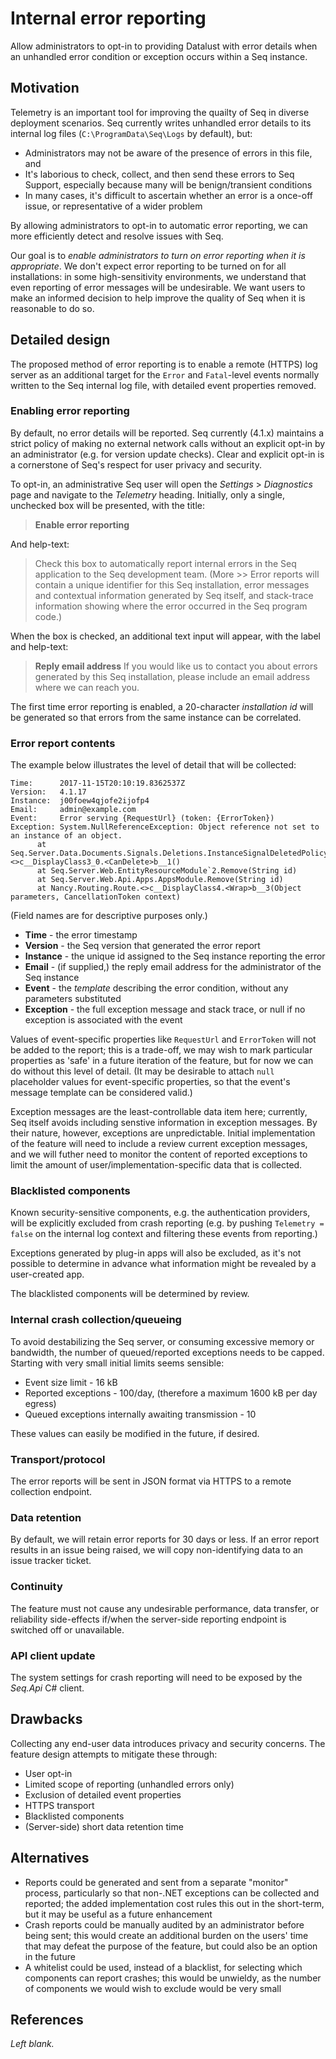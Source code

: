 # Internal error reporting

Allow administrators to opt-in to providing Datalust with error details when an unhandled error condition or exception occurs within a Seq instance.

## Motivation

Telemetry is an important tool for improving the quailty of Seq in diverse deployment scenarios. Seq currently writes unhandled error details to its internal log files (`C:\ProgramData\Seq\Logs` by default), but:

* Administrators may not be aware of the presence of errors in this file, and
* It's laborious to check, collect, and then send these errors to Seq Support, especially because many will be benign/transient conditions
* In many cases, it's difficult to ascertain whether an error is a once-off issue, or representative of a wider problem

By allowing administrators to opt-in to automatic error reporting, we can more efficiently detect and resolve issues with Seq.

Our goal is to _enable administrators to turn on error reporting when it is appropriate_. We don't expect error reporting to be turned on for all installations: in some high-sensitivity environments, we understand that even reporting of error messages will be undesirable. We want users to make an informed decision to help improve the quality of Seq when it is reasonable to do so.

## Detailed design

The proposed method of error reporting is to enable a remote (HTTPS) log server as an additional target for the `Error` and `Fatal`-level events normally written to the Seq internal log file, with detailed event properties removed.

### Enabling error reporting

By default, no error details will be reported. Seq currently (4.1.x) maintains a strict policy of making no external network calls without an explicit opt-in by an administrator (e.g. for version update checks). Clear and explicit opt-in is a cornerstone of Seq's respect for user privacy and security.

To opt-in, an administrative Seq user will open the _Settings_ > _Diagnostics_ page and navigate to the _Telemetry_ heading. Initially, only a single, unchecked box will be presented, with the title:

> **Enable error reporting**

And help-text:

> Check this box to automatically report internal errors in the Seq application to the Seq development team. (More >> Error reports will contain a unique identifier for this Seq installation, error messages and contextual information generated by Seq itself, and stack-trace information showing where the error occurred in the Seq program code.)

When the box is checked, an additional text input will appear, with the label and help-text:

> **Reply email address**
> If you would like us to contact you about errors generated by this Seq installation, please include an email address where we can reach you.

The first time error reporting is enabled, a 20-character _installation id_ will be generated so that errors from the same instance can be correlated.

### Error report contents

The example below illustrates the level of detail that will be collected:

```
Time:      2017-11-15T20:10:19.8362537Z
Version:   4.1.17
Instance:  j00foew4qjofe2ijofp4
Email:     admin@example.com
Event:     Error serving {RequestUrl} (token: {ErrorToken}) 
Exception: System.NullReferenceException: Object reference not set to an instance of an object.
      at Seq.Server.Data.Documents.Signals.Deletions.InstanceSignalDeletedPolicy.<>c__DisplayClass3_0.<CanDelete>b__1()
      at Seq.Server.Web.EntityResourceModule`2.Remove(String id)
      at Seq.Server.Web.Api.Apps.AppsModule.Remove(String id)
      at Nancy.Routing.Route.<>c__DisplayClass4.<Wrap>b__3(Object parameters, CancellationToken context)
```

(Field names are for descriptive purposes only.)

* **Time** - the error timestamp
* **Version** - the Seq version that generated the error report
* **Instance** - the unique id assigned to the Seq instance reporting the error
* **Email** - (if supplied,) the reply email address for the administrator of the Seq instance
* **Event** - the _template_ describing the error condition, without any parameters substituted
* **Exception** - the full exception message and stack trace, or null if no exception is associated with the event

Values of event-specific properties like `RequestUrl` and `ErrorToken` will not be added to the report; this is a trade-off, we may wish to mark particular properties as 'safe' in a future iteration of the feature, but for now we can do without this level of detail. (It may be desirable to attach `null` placeholder values for event-specific properties, so that the event's message template can be considered valid.)

Exception messages are the least-controllable data item here; currently, Seq itself avoids including senstive information in exception messages. By their nature, however, exceptions are unpredictable. Initial implementation of the feature will need to include a review current exception messages, and we will futher need to monitor the content of reported exceptions to limit the amount of user/implementation-specific data that is collected.

### Blacklisted components

Known security-sensitive components, e.g. the authentication providers, will be explicitly excluded from crash reporting (e.g. by pushing `Telemetry = false` on the internal log context and filtering these events from reporting.)

Exceptions generated by plug-in apps will also be excluded, as it's not possible to determine in advance what information might be revealed by a user-created app.

The blacklisted components will be determined by review.

### Internal crash collection/queueing

To avoid destabilizing the Seq server, or consuming excessive memory or bandwidth, the number of queued/reported exceptions needs to be capped. Starting with very small initial limits seems sensible:

* Event size limit - 16 kB
* Reported exceptions - 100/day, (therefore a maximum 1600 kB per day egress)
* Queued exceptions internally awaiting transmission - 10

These values can easily be modified in the future, if desired.

### Transport/protocol

The error reports will be sent in JSON format via HTTPS to a remote collection endpoint.

### Data retention

By default, we will retain error reports for 30 days or less. If an error report results in an issue being raised, we will copy non-identifying data to an issue tracker ticket.

### Continuity

The feature must not cause any undesirable performance, data transfer, or reliability side-effects if/when the server-side reporting endpoint is switched off or unavailable.

### API client update

The system settings for crash reporting will need to be exposed by the _Seq.Api_ C# client.

## Drawbacks

Collecting any end-user data introduces privacy and security concerns. The feature design attempts to mitigate these through:

* User opt-in
* Limited scope of reporting (unhandled errors only)
* Exclusion of detailed event properties
* HTTPS transport
* Blacklisted components
* (Server-side) short data retention time

## Alternatives

* Reports could be generated and sent from a separate "monitor" process, particularly so that non-.NET exceptions can be collected and reported; the added implementation cost rules this out in the short-term, but it may be useful as a future enhancement
* Crash reports could be manually audited by an administrator before being sent; this would create an additional burden on the users' time that may defeat the purpose of the feature, but could also be an option in the future
* A whitelist could be used, instead of a blacklist, for selecting which components can report crashes; this would be unwieldy, as the number of components we would wish to exclude would be very small

## References

_Left blank._